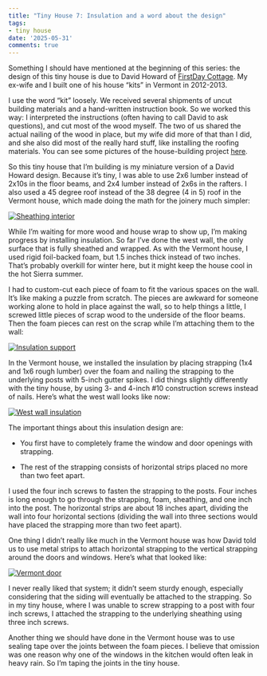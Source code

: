 ```yaml
---
title: "Tiny House 7: Insulation and a word about the design"
tags:
- tiny house
date: '2025-05-31'
comments: true
---
```


Something I should have mentioned at the beginning of this series: the
design of this tiny house is due to David Howard of [FirstDay Cottage](http://www.firstdaycottage.com/).
My ex-wife and I built one of his house “kits” in Vermont in
2012-2013.

<!--more-->

I use the word “kit” loosely. We received several shipments
of uncut building materials and a hand-written instruction book. So we
worked this way: I interpreted the instructions (often having to call
David to ask questions), and cut most of the wood myself. The two of
us shared the actual nailing of the wood in place, but my wife did
more of that than I did, and she also did most of the really hard
stuff, like installing the roofing materials. You can see some
pictures of the house-building project [here](/gallery/firstday-cottage/).

So this tiny house that I’m building is my miniature version of a
David Howard design. Because it’s tiny, I was able to use 2x6 lumber
instead of 2x10s in the floor beams, and 2x4 lumber instead of 2x6s in
the rafters. I also used a 45 degree roof instead of the 38 degree (4
in 5) roof in the Vermont house, which made doing the math for the
joinery much simpler:

[![Sheathing interior](/gallery/tiny-house/notes2_hu_bf79b36512406cf6.jpg)](/gallery/tiny-house/notes2.jpg)

While I’m waiting for more wood and house wrap to show up, I’m making
progress by installing insulation. So far I’ve done the west wall, the
only surface that is fully sheathed and wrapped. As with the Vermont
house, I used rigid foil-backed foam, but 1.5 inches thick instead of
two inches. That’s probably overkill for winter here, but it might
keep the house cool in the hot Sierra summer.

I had to custom-cut each piece of foam to fit the various spaces on
the wall. It’s like making a puzzle from scratch. The pieces are
awkward for someone working alone to hold in place against the wall,
so to help things a little, I screwed little pieces of scrap wood to
the underside of the floor beams. Then the foam pieces can rest on the
scrap while I’m attaching them to the wall:

[![Insulation support](/gallery/tiny-house/IMG_20250529_092956_585_hu_8ce19f68d72372fe.jpg)](/gallery/tiny-house/IMG_20250529_092956_585.jpg)

In the Vermont house, we installed the insulation by placing strapping
(1x4 and 1x6 rough lumber) over the foam and nailing the strapping to
the underlying posts with 5-inch gutter spikes. I did things slightly
differently with the tiny house, by using 3- and 4-inch #10
construction screws instead of nails. Here’s what the west wall looks
like now:

[![West wall insulation](/gallery/tiny-house/IMG_20250531_102440_709_hu_c02d23f2602412a6.jpg)](/gallery/tiny-house/IMG_20250531_102440_709.jpg)

The important things about this insulation design are:

* You first have to completely frame the window and door openings with strapping.

* The rest of the strapping consists of horizontal strips placed no more than two feet apart.

I used the four inch screws to fasten the strapping to the posts. Four
inches is long enough to go through the strapping, foam, sheathing,
and one inch into the post. The horizontal strips are about 18 inches
apart, dividing the wall into four horizontal sections (dividing the
wall into three sections would have placed the strapping more than two
feet apart).

One thing I didn’t really like much in the Vermont house was how David
told us to use metal strips to attach horizontal strapping to the
vertical strapping around the doors and windows. Here’s what that
looked like:

[![Vermont door](/gallery/firstday-cottage/IMG_20121025_074527_hu_8a52d1dbe9ce0ea6.jpg)](/gallery/firstday-cottage/IMG_20121025_074527.jpg)

I never really liked that system; it didn’t seem sturdy enough,
especially considering that the siding will eventually be attached to
the strapping. So in my tiny house, where I was unable to screw
strapping to a post with four inch screws, I attached the strapping to
the underlying sheathing using three inch screws.

Another thing we should have done in the Vermont house was to use
sealing tape over the joints between the foam pieces. I believe that
omission was one reason why one of the windows in the kitchen would
often leak in heavy rain. So I’m taping the joints in the tiny house.
